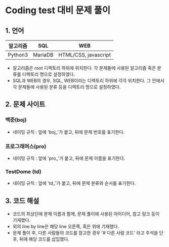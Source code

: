 # Coding test 대비 문제 풀이

## 1. 언어
|알고리즘|SQL|WEB|
|------|---|---|
|Python3|MariaDB|HTML/CSS, javascript| 
* 알고리즘은 root 디렉토리 하위에 위치한다. 각 문제들에 사용된 알고리즘 혹은 분류를 디렉토리 명으로 설정하였다.
* SQL과 WEB의 경우, SQL, WEB이라는 디렉토리 하위에 각각 위치한다. 그 안에서 각 문제들에 사용된 분류 등을 디렉토리 명으로 설정하였다.

## 2. 문제 사이트
### 백준(boj)
* 네이밍 규칙 : 앞에 'boj_'가 붙고, 뒤에 문제 번호를 표기한다.
  
### 프로그래머스(pro)
* 네이밍 규칙 : 앞에 'pro_'가 붙고, 뒤에 문제 이름을 표기한다.

### TestDome (td)
* 네이밍 규칙 : 앞에 'td_'가 붙고, 뒤에 문제 분류와 순서를 표기한다.

## 3. 코드 해설
* 코드의 최상단에 문제 이름과 함께, 문제 풀이에 사용된 아이디어, 참고 링크 등이 기재했다.
* 외의 line by line은 해당 line 오른쪽, 혹은 위에 기재했다.
* 문제 풀이 후, 다른 사람들의 코드를 참고한 경우 '# 다른 사람 코드' 라고 주석을 단 후, 뒤에 해당 코드를 삽입했다.
